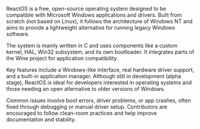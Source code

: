 ReactOS is a free, open-source operating system designed to be compatible with Microsoft Windows applications and drivers. Built from scratch (not based on Linux), it follows the architecture of Windows NT and aims to provide a lightweight alternative for running legacy Windows software.

The system is mainly written in C and uses components like a custom kernel, HAL, Win32 subsystem, and its own bootloader. It integrates parts of the Wine project for application compatibility.

Key features include a Windows-like interface, real hardware driver support, and a built-in application manager. Although still in development (alpha stage), ReactOS is ideal for developers interested in operating systems and those needing an open alternative to older versions of Windows.

Common issues involve boot errors, driver problems, or app crashes, often fixed through debugging or manual driver setup. Contributors are encouraged to follow clean-room practices and help improve documentation and stability.
